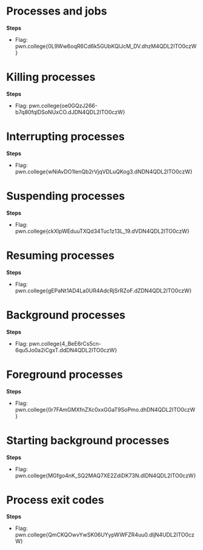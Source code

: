 # Processes and jobs
**Steps** 
- Flag: pwn.college{0L9Ww6oqR6Cd6k5GUbKQlJcM_DV.dhzM4QDL2ITO0czW}
# Killing processes
**Steps** 
- Flag: pwn.college{oe0GQzJ266-b7q80fqlDSoNUxCO.dJDN4QDL2ITO0czW}
# Interrupting processes
**Steps** 
- Flag: pwn.college{wNiAvDO1lenQb2rVjqVDLuQKog3.dNDN4QDL2ITO0czW}
# Suspending processes
**Steps** 
- Flag: pwn.college{ckXIpWEduuTXQd34Tuc1z13L_19.dVDN4QDL2ITO0czW}
# Resuming processes
**Steps** 
- Flag: pwn.college{gEPaNt1AD4La0UR4AdcRjSrRZoF.dZDN4QDL2ITO0czW}
# Background processes
**Steps** 
- Flag: pwn.college{4_BeE6rCs5cn-6qu5Jo0a2iCgxT.ddDN4QDL2ITO0czW}
# Foreground processes
**Steps** 
- Flag: pwn.college{0r7FAmGMXfnZXc0xxGGaT9SoPmo.dhDN4QDL2ITO0czW}
# Starting background processes
**Steps** 
- Flag: pwn.college{MGfgo4nK_SQ2MAQ7XE2ZdiDK73N.dlDN4QDL2ITO0czW}
# Process exit codes
**Steps** 
- Flag: pwn.college{QmCKQOwvYwSK06UYypWWFZR4uu0.dljN4UDL2ITO0czW}
